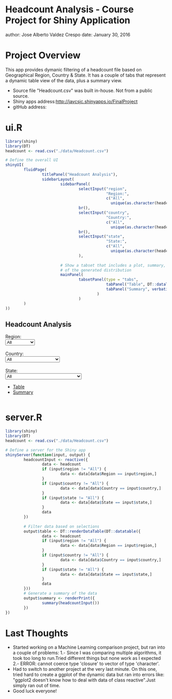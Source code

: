 Headcount Analysis - Course Project for Shiny Application
========================================================
author: Jose Alberto Valdez Crespo
date: January 30, 2016

Project Overview
========================================================

This app provides dymanic filtering of a headcount file based on Geographical Region, Country & State. It has a couple of tabs that represent a dynamic table view of the data, plus a summary view.

- Source file "Headcount.csv" was built in-house. Not from a public source.
- Shiny apps address:http://javcsjc.shinyapps.io/FinalProject
- gitHub address:


ui.R
========================================================


```r
library(shiny)
library(DT)
headcount <- read.csv("./data/Headcount.csv")

# Define the overall UI
shinyUI(
        fluidPage(
                titlePanel("Headcount Analysis"),
                sidebarLayout(
                        sidebarPanel(
                                selectInput("region",
                                            "Region:",
                                            c("All",
                                              unique(as.character(headcount$Region)))),
                                br(),
                                selectInput("country",
                                            "Country:",
                                            c("All",
                                              unique(as.character(headcount$Country)))),
                                br(),
                                selectInput("state",
                                            "State:",
                                            c("All",
                                              unique(as.character(headcount$State))))
                                ),
                        
                        # Show a tabset that includes a plot, summary, and table view
                        # of the generated distribution
                        mainPanel(
                                tabsetPanel(type = "tabs", 
                                            tabPanel("Table", DT::dataTableOutput("table")),
                                            tabPanel("Summary", verbatimTextOutput("summary"))
                                        )
                                )
        )
))
```

<!--html_preserve--><div class="container-fluid">
<h2>Headcount Analysis</h2>
<div class="row">
<div class="col-sm-4">
<form class="well">
<div class="form-group shiny-input-container">
<label class="control-label" for="region">Region:</label>
<div>
<select id="region"><option value="All" selected>All</option>
<option value="AMERICAS">AMERICAS</option>
<option value="EMEA">EMEA</option>
<option value="APJC">APJC</option></select>
<script type="application/json" data-for="region" data-nonempty="">{}</script>
</div>
</div>
<br/>
<div class="form-group shiny-input-container">
<label class="control-label" for="country">Country:</label>
<div>
<select id="country"><option value="All" selected>All</option>
<option value="UNITED STATES">UNITED STATES</option>
<option value="UNITED KINGDOM">UNITED KINGDOM</option>
<option value="AUSTRALIA">AUSTRALIA</option>
<option value="INDIA">INDIA</option>
<option value="SINGAPORE">SINGAPORE</option>
<option value="CANADA">CANADA</option>
<option value="NORWAY">NORWAY</option>
<option value="CHINA">CHINA</option>
<option value="SERBIA">SERBIA</option>
<option value="IRELAND">IRELAND</option>
<option value="SWEDEN">SWEDEN</option>
<option value="NETHERLANDS">NETHERLANDS</option>
<option value="JAPAN">JAPAN</option>
<option value="GERMANY">GERMANY</option>
<option value="SPAIN">SPAIN</option>
<option value="MALAYSIA">MALAYSIA</option>
<option value="MEXICO">MEXICO</option>
<option value="BULGARIA">BULGARIA</option>
<option value="HONG KONG">HONG KONG</option>
<option value="FRANCE">FRANCE</option>
<option value="ITALY">ITALY</option>
<option value="NEW ZEALAND">NEW ZEALAND</option>
<option value="SWITZERLAND">SWITZERLAND</option>
<option value="VIET NAM">VIET NAM</option>
<option value="SOUTH AFRICA">SOUTH AFRICA</option>
<option value="POLAND">POLAND</option>
<option value="TAIWAN">TAIWAN</option>
<option value="BELGIUM">BELGIUM</option>
<option value="RUSSIAN FEDERATION">RUSSIAN FEDERATION</option>
<option value="BRAZIL">BRAZIL</option></select>
<script type="application/json" data-for="country" data-nonempty="">{}</script>
</div>
</div>
<br/>
<div class="form-group shiny-input-container">
<label class="control-label" for="state">State:</label>
<div>
<select id="state"><option value="All" selected>All</option>
<option value="CALIFORNIA">CALIFORNIA</option>
<option value="NORTH CAROLINA">NORTH CAROLINA</option>
<option value="ILLINOIS">ILLINOIS</option>
<option value="ENGLAND">ENGLAND</option>
<option value="NEW SOUTH WALES">NEW SOUTH WALES</option>
<option value="COLORADO">COLORADO</option>
<option value="TEXAS">TEXAS</option>
<option value="MASSACHUSETTS">MASSACHUSETTS</option>
<option value="KARNATAKA">KARNATAKA</option>
<option value="NEW YORK">NEW YORK</option>
<option value="GEORGIA">GEORGIA</option>
<option value="HARYANA">HARYANA</option>
<option value="SINGAPORE">SINGAPORE</option>
<option value="WASHINGTON">WASHINGTON</option>
<option value="ONTARIO">ONTARIO</option>
<option value="OSLO">OSLO</option>
<option value="SHANGHAI">SHANGHAI</option>
<option value="NEW JERSEY">NEW JERSEY</option>
<option value="INDIANA">INDIANA</option>
<option value="SERBIA">SERBIA</option>
<option value="MARYLAND">MARYLAND</option>
<option value="CONNACHT">CONNACHT</option>
<option value="DELHI">DELHI</option>
<option value="TAMIL NADU">TAMIL NADU</option>
<option value="STOCKHOLMS">STOCKHOLMS</option>
<option value="VIRGINIA">VIRGINIA</option>
<option value="GUANGDONG">GUANGDONG</option>
<option value="NOORD-HOLLAND">NOORD-HOLLAND</option>
<option value="MICHIGAN">MICHIGAN</option>
<option value="ALBERTA">ALBERTA</option>
<option value="OREGON">OREGON</option>
<option value="OHIO">OHIO</option>
<option value="ZHEJIANG">ZHEJIANG</option>
<option value="JIANGSU">JIANGSU</option>
<option value="ANHUI">ANHUI</option>
<option value="MAHARASHTRA">MAHARASHTRA</option>
<option value="KANTO">KANTO</option>
<option value="BERLIN">BERLIN</option>
<option value="CATALUNA">CATALUNA</option>
<option value="VERMONT">VERMONT</option>
<option value="KANSAS">KANSAS</option>
<option value="ARIZONA">ARIZONA</option>
<option value="FLORIDA">FLORIDA</option>
<option value="KUALA LUMPUR">KUALA LUMPUR</option>
<option value="MINNESOTA">MINNESOTA</option>
<option value=""></option>
<option value="DISTRITO FEDERAL">DISTRITO FEDERAL</option>
<option value="BEIJING">BEIJING</option>
<option value="NEVADA">NEVADA</option>
<option value="PENNSYLVANIA">PENNSYLVANIA</option>
<option value="GRAD SOFIYA">GRAD SOFIYA</option>
<option value="HONG KONG">HONG KONG</option>
<option value="PROVENCE-ALPES-COTE D'AZUR">PROVENCE-ALPES-COTE D'AZUR</option>
<option value="MISSISSIPPI">MISSISSIPPI</option>
<option value="OKLAHOMA">OKLAHOMA</option>
<option value="BRITISH COLUMBIA">BRITISH COLUMBIA</option>
<option value="MADRID">MADRID</option>
<option value="BADEN-WURTTEMBERG">BADEN-WURTTEMBERG</option>
<option value="LOMBARDIA">LOMBARDIA</option>
<option value="WAIKATO">WAIKATO</option>
<option value="LEINSTER">LEINSTER</option>
<option value="VAUD">VAUD</option>
<option value="HO CHI MINH">HO CHI MINH</option>
<option value="TENNESSEE">TENNESSEE</option>
<option value="WESTERN CAPE">WESTERN CAPE</option>
<option value="ZURICH">ZURICH</option>
<option value="WARSZAWA">WARSZAWA</option>
<option value="ILE DE FRANCE">ILE DE FRANCE</option>
<option value="T'AI-PEI SHIH">T'AI-PEI SHIH</option>
<option value="BRABANT">BRABANT</option>
<option value="ANDHRA PRADESH">ANDHRA PRADESH</option>
<option value="HESSEN">HESSEN</option>
<option value="BRUXELLES-BRUSSEL">BRUXELLES-BRUSSEL</option>
<option value="SAO PAULO">SAO PAULO</option></select>
<script type="application/json" data-for="state">{}</script>
</div>
</div>
</form>
</div>
<div class="col-sm-8">
<div class="tabbable tabs-above">
<ul class="nav nav-tabs">
<li class="active">
<a href="#tab-7619-1" data-toggle="tab" data-value="Table">Table</a>
</li>
<li>
<a href="#tab-7619-2" data-toggle="tab" data-value="Summary">Summary</a>
</li>
</ul>
<div class="tab-content">
<div class="tab-pane active" data-value="Table" id="tab-7619-1">
<div id="table" style="width:100%; height:auto" class="datatables html-widget html-widget-output"></div>
</div>
<div class="tab-pane" data-value="Summary" id="tab-7619-2">
<pre id="summary" class="shiny-text-output"></pre>
</div>
</div>
</div>
</div>
</div>
</div><!--/html_preserve-->

server.R
========================================================


```r
library(shiny)
library(DT)
headcount <- read.csv("./data/Headcount.csv")

# Define a server for the Shiny app
shinyServer(function(input, output) {
        headcountInput <- reactive({
                data <- headcount
                if (input$region != "All") {
                        data <- data[data$Region == input$region,]
                }
                if (input$country != "All") {
                        data <- data[data$Country == input$country,]
                }
                if (input$state != "All") {
                        data <- data[data$State == input$state,]
                }
                data
        })
        
        # Filter data based on selections
        output$table <- DT::renderDataTable(DT::datatable({
                data <- headcount
                if (input$region != "All") {
                        data <- data[data$Region == input$region,]
                }
                if (input$country != "All") {
                        data <- data[data$Country == input$country,]
                }
                if (input$state != "All") {
                        data <- data[data$State == input$state,]
                }
                data
        }))
        # Generate a summary of the data
        output$summary <- renderPrint({
                summary(headcountInput())
        })
})
```

Last Thoughts
========================================================

- Started working on a Machine Learning comparison project, but ran into a couple of problems: 1.- Since I was comparing multiple algorithms, it took too long to run.Tried different things but none work as I expected 2.- ERROR: cannot coerce type 'closure' to vector of type 'character'.
- Had to switch to another project at the very last minute. On this one, tried hard to create a ggplot of the dynamic data but ran into errors like: "ggplot2 doesn't know how to deal with data of class reactive".Just simply ran out of time.
- Good luck everyone!
